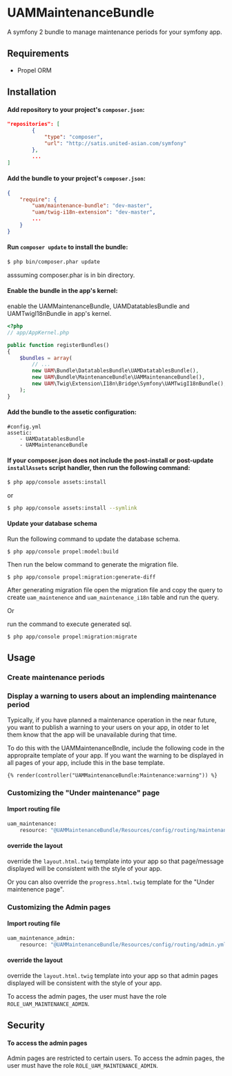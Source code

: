UAMMaintenanceBundle
===================

A symfony 2 bundle to manage maintenance periods for your symfony app.

Requirements
------------
* Propel ORM

Installation
------------

#### Add repository to your project's `composer.json`:

```json
"repositories": [
		{
			"type": "composer",
			"url": "http://satis.united-asian.com/symfony"
		},
		...
]
```

#### Add the bundle to your project's `composer.json`:

```json
{
    "require": {
        "uam/maintenance-bundle": "dev-master",
        "uam/twig-i18n-extension": "dev-master",
        ...
    }
}
```

#### Run `composer update` to install the bundle:

``` bash
$ php bin/composer.phar update
```
asssuming composer.phar is in bin directory.


#### Enable the bundle in the app's kernel:
enable the UAMMaintenanceBundle, UAMDatatablesBundle and UAMTwigI18nBundle in app's kernel.

``` php
<?php
// app/AppKernel.php

public function registerBundles()
{
    $bundles = array(
        // ...
        new UAM\Bundle\DatatablesBundle\UAMDatatablesBundle(),
        new UAM\Bundle\MaintenanceBundle\UAMMaintenanceBundle(),
        new UAM\Twig\Extension\I18n\Bridge\Symfony\UAMTwigI18nBundle(),
    );
}
```

#### Add the bundle to the assetic configuration:

```
#config.yml
assetic:
    - UAMDatatablesBundle
    - UAMMaintenanceBundle
```

#### If your composer.json does not include the post-install or post-update `installAssets` script handler, then run the following command:

``` bash
$ php app/console assets:install
```

or

``` bash
$ php app/console assets:install --symlink
```
#### Update your database schema

Run the following command to update the database schema.

```
$ php app/console propel:model:build
```

Then run the below command to generate the migration file.

```
$ php app/console propel:migration:generate-diff
```
After generating migration file open the migration file and copy the query to create `uam_maintenence` and `uam_maintenance_i18n` table and run the query. 

Or

run the command to execute generated sql.
```
$ php app/console propel:migration:migrate
```

Usage
-----

### Create maintenance periods

### Display a warning to users about an implending maintenance period

Typically, if you have planned a maintenance operation in the near future, you want to publish a warning to your users on your app, in otder to let them know that the app will be unavailable during that time.

To do this with the UAMMaintenanceBndle, include the following code in the appropraite template of your app. If you want the warning to be displayed in all pages of your app, include this in the base template.

``` twig
{% render(controller("UAMMaintenanceBundle:Maintenance:warning")) %}
```

### Customizing the "Under maintenance" page
#### Import routing file

``` bash
uam_maintenance:
    resource: "@UAMMaintenanceBundle/Resources/config/routing/maintenance.yml"
```
#### override the layout
override the `layout.html.twig` template into your app so that page/message displayed will be consistent with the style of your app.

Or you can also override the `progress.html.twig` template for the "Under maintenence page". 

### Customizing the Admin pages
#### Import routing file

``` bash
uam_maintenance_admin:
    resource: "@UAMMaintenanceBundle/Resources/config/routing/admin.yml"
```
#### override the layout
override the `layout.html.twig` template into your app so that admin pages displayed will be consistent with the style of your app.

To access the admin pages, the user must have the role `ROLE_UAM_MAINTENANCE_ADMIN`.



Security
----

#### To access the admin pages

Admin pages are restricted to certain users. To access the admin pages, the user must have the role `ROLE_UAM_MAINTENANCE_ADMIN`.